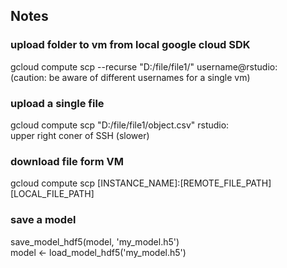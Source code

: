 ## Notes

### upload folder to vm from local google cloud SDK
gcloud compute scp --recurse "D:/file/file1/" username@rstudio:\
(caution: be aware of different usernames for a single vm)

### upload a single file
gcloud compute scp "D:/file/file1/object.csv" rstudio:\
upper right coner of SSH (slower)

### download file form VM
gcloud compute scp [INSTANCE_NAME]:[REMOTE_FILE_PATH] [LOCAL_FILE_PATH]

### save a model
save_model_hdf5(model, 'my_model.h5') \
model <- load_model_hdf5('my_model.h5')
